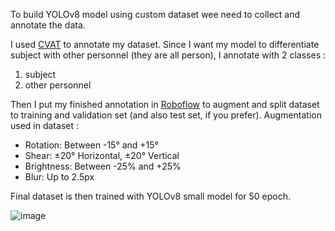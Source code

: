 To build YOLOv8 model using custom dataset wee need to collect and annotate the data.

I used [CVAT](cvat.ai) to annotate my dataset.
Since I want my model to differentiate subject with other personnel (they are all person), I annotate with 2 classes :
1. subject
2. other personnel

Then I put my finished annotation in [Roboflow](https://app.roboflow.com/) to augment and split dataset to training and validation set (and also test set, if you prefer).
Augmentation used in dataset :
- Rotation: Between -15° and +15°
- Shear: ±20° Horizontal, ±20° Vertical
- Brightness: Between -25% and +25%
- Blur: Up to 2.5px

Final dataset is then trained with YOLOv8 small model for 50 epoch.

![image](https://github.com/adiandrianto/YOLOv8-clinical-trial-subject-counter/assets/127647404/2ba0bf0e-19d5-41ad-bf77-5d4dcd0fb88b)
